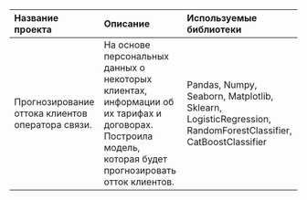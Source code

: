 | Название проекта | Описание | Используемые библиотеки |
| :-------------------- | :--------------------- |:---------------------------|
| Прогнозирование оттока клиентов оператора связи.|На основе персональных данных о некоторых клиентах, информации об их тарифах и договорах. Построила модель, которая будет прогнозировать отток клиентов.| Pandas, Numpy, Seaborn, Matplotlib, Sklearn, LogisticRegression, RandomForestClassifier, CatBoostClassifier|
